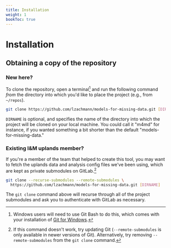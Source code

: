 ```yaml
---
title: Installation
weight: 1
bookToc: true
---
```


# Installation

## Obtaining a copy of the repository

### New here?
To clone the repository, open a terminal[^1] and run the following command _from_ the directory into which you'd like to place the project (e.g., from `~/repos`).
```sh
git clone https://github.com/lzachmann/models-for-missing-data.git [DIRNAME]
```

`DIRNAME` is optional, and specifies the name of the directory into which the project will be cloned on your local machine. You could call it "m4md" for instance, if you wanted something a bit shorter than the default "models-for-missing-data."

### Existing I&M uplands member?
If you're a member of the team that helped to create this tool, you may want to fetch the uplands data and analysis config files we've been using, which are kept as private submodules on GitLab.[^2]
```sh
git clone --recurse-submodules --remote-submodules \
  https://github.com/lzachmann/models-for-missing-data.git [DIRNAME]
```
The `git clone` command above will recurse through all of the project submodules and ask you to authenticate with GitLab as necessary.

[^1]: Windows users will need to use Git Bash to do this, which comes with your installation of [Git for Windows](https://gitforwindows.org/).
[^2]: If this command doesn't work, try updating Git (`--remote-submodules` is only available in newer versions of Git). Alternatively, try removing `--remote-submodules` from the `git clone` command.
